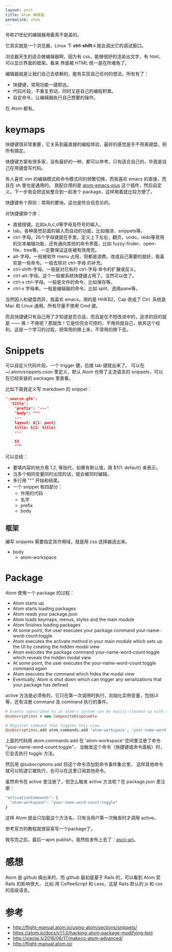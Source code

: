 ```yaml
---
layout: post
title: Atom 编辑器
permalink: atom
---
```


号称21世纪的编辑器用着真不是盖的。

它其实就是一个浏览器，Linux 下 **ctrl-shift-i** 就会调出它的调试窗口。

浏览器天生的适合做编辑器啊，因为有 css，能够很好的渲染出文字，有 html，可以显示界面的框架。看来
界面被 HTML 统一是在所难免了。

编辑器就是让我们自己去依赖的，能有实现自己任何的想法，所有有了：

- 快捷键，常用功能一键即达。
- 代码片段，不重复劳动，同时又是自己的编程积累。
- 自定命令，让编辑器执行自己想要的操作。

在 Atom 都有。

# keymaps
快捷键很非常重要，它关系到最直接的编程体验，最好的感觉是手不用离键盘，把所有搞定。

快捷键方案有很多家，没有最好的一种，都可以参考，只有适合自己的，毕竟是自己在用键盘写代码。

有人喜欢 vim 的编辑模式和命令模式间的频繁切换，而我喜欢 emacs 的直接，而且在 sh 里也是通用的。
我配合用的是 [atom-emacs-plus](https://github.com/aki77/atom-emacs-plus) 这个插件，然后自定义。下一步我会把这些整合到一起发个 package，这样用着就比较方便了。

快捷键有个原则：常用的要快。这也是符合信息论的。

对快捷键排个序：

- 直接按键。比如a,b,c,d等字母及符号的输入。
- tab。各种感觉前面的输入而自动的功能，比如缩进、snippets等。
- ctrl-字母。26个字母键就在手里。定义上下左右，翻页，undo，redo等常用的文本编辑功能，还有通向其他的命令界面，比如 fuzzy-finder、open-file、tree等。一定要保证这些被有效用完。
- alt-字母。一般被软件 menu 占用，但都是浪费。改成自己需要的就好，我喜欢是一些命令。一般去除对 ctrl-字母 的补充。
- ctrl-shift-字母。一般是对已有的 ctrl-字母 命令的扩展或反义。
- ctrl-alt-字母。这个一般被系统快捷键占用了。当然可以改了。
- ctrl-x ctrl-字母。一般是文件的命令，比如保存等。
- ctrl-x 字母串。一般是编辑器的命令，比如 split、选择pane等。

当然因人和键盘而异，我喜欢 emacs，用的是 HHKB2，Cap 改成了 Ctrl.
系统是 Mac 和 Linux 通用，所有尽量不使用 Cmd 键。

而且快捷键只有自己用了才知道是否合适，而且是在不短改进中的，追求的目的就是 —— 爽！不爽呢？那就改！它是你完全可控的，不用将就自己，放弃这个权利。这是一个学习的过程，把常用的换上来，不常用的换下去。

# Snippets
可以自定义代码片段，一个 trigger 健，后接 tab 键就出来了。
可以在 ~/.atom/snippets.cson 里定义，默认 Atom 也带了主流语言的 snippets，可以在已经安装的 packages 里查看。

比如下面我定义写 markdown 的 snippet：

```json
'.source.gfm':
  'title':
    'prefix': '---'
    'body': """
    ---
    layout: ${1: post}
    title: ${2: title}
    ---

    $3
    """
```    

可以总结：

- 要填内容的地方用 $1,$2, 等指代，如果有默认值，用 $1{1: default} 来表示。
- 当多个相同变量同时出现的话，就会被同时编辑。
- 多行用 """ 开始和结尾。
- 一个 snippet 有四部分：
  - 作用的代码
  - 名字
  - prefix
  - body


## 框架
编写 snippets 需要指定其作用域，就是用 css 选择器选出来。

- body
  - atom-workspace

# Package

Atom 使用一个 package 的过程：

- Atom starts up
- Atom starts loading packages
- Atom reads your package.json
- Atom loads keymaps, menus, styles and the main module
- Atom finishes loading packages
- At some point, the user executes your package command your-name-word-count:toggle
- Atom executes the activate method in your main module which sets up the UI by creating the hidden modal view
- Atom executes the package command your-name-word-count:toggle which reveals the hidden modal view
- At some point, the user executes the your-name-word-count:toggle command again
- Atom executes the command which hides the modal view
- Eventually, Atom is shut down which can trigger any serializations that your package has defined

active 方法是必须有的，它只在第一次调用时执行，初始化实例变量，包括UI等，还有注册 command 及 command 执行的事件。

```coffee
# Events subscribed to in atom's system can be easily cleaned up with a CompositeDisposable
@subscriptions = new CompositeDisposable

# Register command that toggles this view
@subscriptions.add atom.commands.add 'atom-workspace', 'your-name-word-count:toggle': => @toggle()
```

上面的代码用 atom.commands.add 在 'atom-workspace' 空间里注册了命令 "your-name-word-count:toggle"，
当触发这个命令（快捷键或命令面板）时，它会去执行 toggle 方法。

然后用 @subscriptions.add 将这个命令添加到命令事件集合里，
这样其他命令就可以知道它被执行，也可以在这里订阅其他命令。

虽然命令在 active 里注册了，但怎么触发 active 方法呢？在 package.json 里注册：

```js
"activationCommands": {
  "atom-workspace": "your-name-word-count:toggle"
}
```

这样 Atom 就会只加载这个方法名，只有当用户第一次触发时才调用 active。


参考官方的教程就很容易写一个package了。

我写完之后，最后一apm publish，竟然给发布上去了：[ascii-art](https://atom.io/packages/ascii-art)。

# 感想
Atom 是 github 搞出来的，而 github 最初是基于 Rails 的，可以看到 Atom 受 Rails 的影响很大，
比如 用 CoffeeScript 和 Less，这是 Rails 默认的 js 和 css 的高级语言。

# 参考
- http://flight-manual.atom.io/using-atom/sections/snippets/
- https://atom.io/docs/v1.1.0/hacking-atom-package-modifying-text
- http://xiaolai.li/2016/06/17/makecs-atom-advanced/
- http://flight-manual.atom.io/
